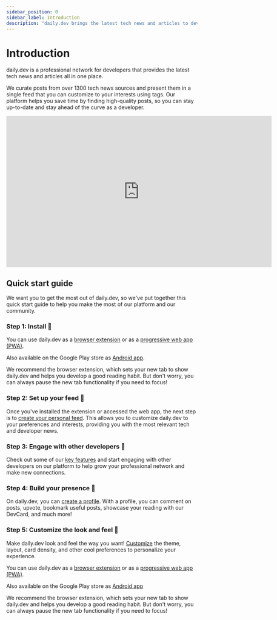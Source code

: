 ```yaml
---
sidebar_position: 0
sidebar_label: Introduction
description: "daily.dev brings the latest tech news and articles to developers, curated from over 1300 sources with a customizable feed to stay ahead in tech."
---
```


# Introduction

daily.dev is a professional network for developers that provides the latest tech news and articles all in one place. 

We curate posts from over 1300 tech news sources and present them in a single feed that you can customize to your interests using tags. Our platform helps you save time by finding high-quality posts, so you can stay up-to-date and stay ahead of the curve as a developer.

<iframe width="700" height="400" src="https://www.youtube.com/embed/igZCEr3HwCg" frameborder="0" allow="accelerometer; autoplay; encrypted-media; gyroscope; picture-in-picture" allowfullscreen title="Introduction video for daily.dev"></iframe>

## Quick start guide

We want you to get the most out of daily.dev, so we've put together this quick start guide to help you make the most of our platform and our community.

### Step 1: Install 🚀

You can use daily.dev as a [browser extension](/getting-started/browser-extension-installation.md) or as a [progressive web app (PWA)](/getting-started/pwa.md). 

Also available on the Google Play store as [Android app](https://play.google.com/store/apps/details?id=dev.daily).

We recommend the browser extension, which sets your new tab to show daily.dev and helps you develop a good reading habit. But don't worry, you can always pause the new tab functionality if you need to focus!

### Step 2: Set up your feed 🎯

Once you've installed the extension or accessed the web app, the next step is to [create your personal feed](/setting-up-your-feed/filtering-content-feed.md). This allows you to customize daily.dev to your preferences and interests, providing you with the most relevant tech and developer news.

### Step 3: Engage with other developers 👏

Check out some of our [key features](/key-features/feeds.md) and start engaging with other developers on our platform to help grow your professional network and make new connections.

### Step 4: Build your presence 🦸

On daily.dev, you can [create a profile](/your-profile/activity.md). With a profile, you can comment on posts, upvote, bookmark useful posts, showcase your reading with our DevCard, and much more!

### Step 5: Customize the look and feel 🌈

Make daily.dev look and feel the way you want! [Customize](/customize-your-feed/layout.md) the theme, layout, card density, and other cool preferences to personalize your experience.


You can use daily.dev as a [browser extension](/getting-started/browser-extension-installation.md) or as a [progressive web app (PWA)](/getting-started/pwa.md). 

Also available on the Google Play store as [Android app](https://play.google.com/store/apps/details?id=dev.daily)


We recommend the browser extension, which sets your new tab to show daily.dev and helps you develop a good reading habit. But don't worry, you can always pause the new tab functionality if you need to focus!
